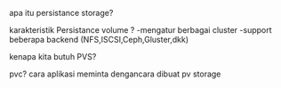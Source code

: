 apa itu persistance storage?


karakteristik Persistance volume ?
-mengatur berbagai cluster
-support beberapa backend (NFS,ISCSI,Ceph,Gluster,dkk)

kenapa kita butuh PVS?

pvc?
cara aplikasi meminta dengancara dibuat pv storage




















